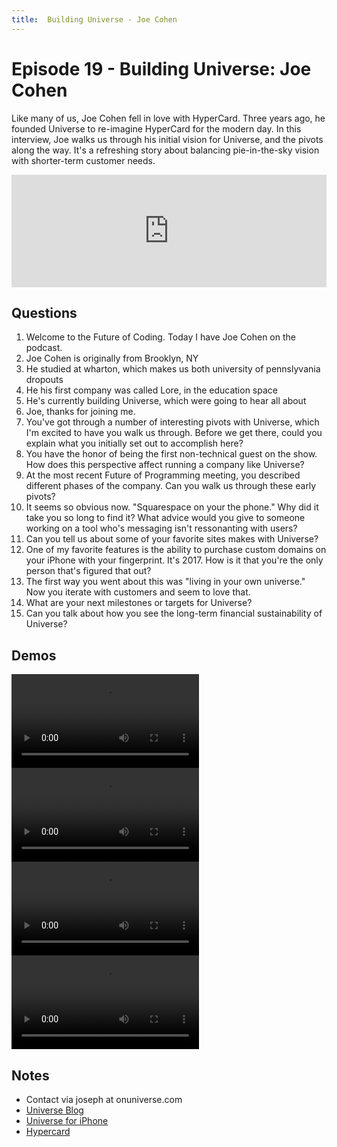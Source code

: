 ```yaml
---
title:  Building Universe - Joe Cohen
---
```


# Episode 19 - Building Universe: Joe Cohen

Like many of us, Joe Cohen fell in love with HyperCard. Three years ago, he founded Universe to re-imagine HyperCard for the modern day. In this interview, Joe walks us through his initial vision for Universe, and the pivots along the way. It's a refreshing story about balancing pie-in-the-sky vision with shorter-term customer needs.

<iframe src="https://omny.fm/shows/future-of-coding/1-9-building-universe-joe-cohen/embed" width="100%" height="180" frameborder="0"></iframe>

## Questions
      
1.  Welcome to the Future of Coding. Today I have Joe Cohen on the podcast.
  1.  Joe Cohen is originally from Brooklyn, NY
  2.  He studied at wharton, which makes us both university of pennslyvania dropouts
  3.  He his first company was called Lore, in the education space
  4.  He's currently building Universe, which were going to hear all about
  5.  Joe, thanks for joining me.
2.  You've got through a number of interesting pivots with Universe, which I'm excited to have you walk us through. Before we get there, could you explain what you initially set out to accomplish here?
3.  You have the honor of being the first non-technical guest on the show. How does this perspective affect running a company like Universe?
4.  At the most recent Future of Programming meeting, you described different phases of the company. Can you walk us through these early pivots?
5.  It seems so obvious now. "Squarespace on your the phone." Why did it take you so long to find it? What advice would you give to someone working on a tool who's messaging isn't ressonanting with users?
6.  Can you tell us about some of your favorite sites makes with Universe?
7.  One of my favorite features is the ability to purchase custom domains on your iPhone with your fingerprint. It's 2017. How is it that you're the only person that's figured that out?
8.  The first way you went about this was "living in your own universe." Now you iterate with customers and seem to love that.
9.  What are your next milestones or targets for Universe?
10.  Can you talk about how you see the long-term financial sustainability of Universe?

## Demos

<video controls src="../media/R1 Demo.mp4"></video>
<video controls src="../media/R2 HR.mp4"></video>
<video controls src="../media/R3 Blocks Screencast.mp4"></video>
<video controls src="../media/Universe App Store Preview 1080.mp4"></video>

## Notes
      
*   Contact via joseph at onuniverse.com
*   [Universe Blog](https://building.onuniverse.com)
*   [Universe for iPhone](https://itunes.apple.com/us/app/universe-build-a-website/id1211437633?mt=8)
*   [Hypercard](http://osxdaily.com/2017/05/27/run-hypercard-macos-web-browser-emu)
